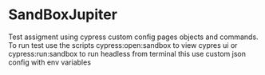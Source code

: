 # SandBoxJupiter 
Test assigment using cypress custom config pages objects and commands. 
To run test use the scripts cypress:open:sandbox to view cypres ui or cypress:run:sandbox to run headless from terminal this use custom json config with env variables
